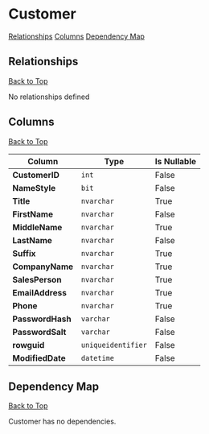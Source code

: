 # Customer

[Relationships](#relationships)
[Columns](#columns)
[Dependency Map](#dependency-map)

## Relationships
[Back to Top](#customer)

No relationships defined

## Columns
[Back to Top](#customer)

Column | Type | Is Nullable
-------|------|------------
**CustomerID** | `int` | False
**NameStyle** | `bit` | False
**Title** | `nvarchar` | True
**FirstName** | `nvarchar` | False
**MiddleName** | `nvarchar` | True
**LastName** | `nvarchar` | False
**Suffix** | `nvarchar` | True
**CompanyName** | `nvarchar` | True
**SalesPerson** | `nvarchar` | True
**EmailAddress** | `nvarchar` | True
**Phone** | `nvarchar` | True
**PasswordHash** | `varchar` | False
**PasswordSalt** | `varchar` | False
**rowguid** | `uniqueidentifier` | False
**ModifiedDate** | `datetime` | False

## Dependency Map
[Back to Top](#customer)

Customer has no dependencies.
